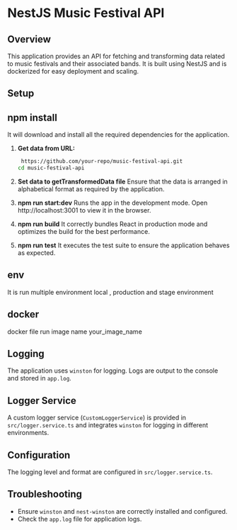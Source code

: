 # NestJS Music Festival API

## Overview

This application provides an API for fetching and transforming data related to music festivals and their associated bands. It is built using NestJS and is dockerized for easy deployment and scaling.

## Setup

## npm install

It will download and install all the required dependencies for the application.

1. **Get data from URL:**
   ```bash
    https://github.com/your-repo/music-festival-api.git
   cd music-festival-api
   ```
2. **Set data to getTransformedData file**
   Ensure that the data is arranged in alphabetical format as required by the application.

3. **npm run start:dev**
   Runs the app in the development mode.
   Open http://localhost:3001 to view it in the browser.

4. **npm run build**
   It correctly bundles React in production mode and optimizes the build for the best performance.

5. **npm run test**
   It executes the test suite to ensure the application behaves as expected.

## env

It is run multiple environment local , production and stage environment

## docker

docker file run image name your_image_name

## Logging

The application uses `winston` for logging. Logs are output to the console and stored in `app.log`.

## Logger Service

A custom logger service (`CustomLoggerService`) is provided in `src/logger.service.ts` and integrates `winston` for logging in different environments.

## Configuration

The logging level and format are configured in `src/logger.service.ts`.

## Troubleshooting

- Ensure `winston` and `nest-winston` are correctly installed and configured.
- Check the `app.log` file for application logs.
